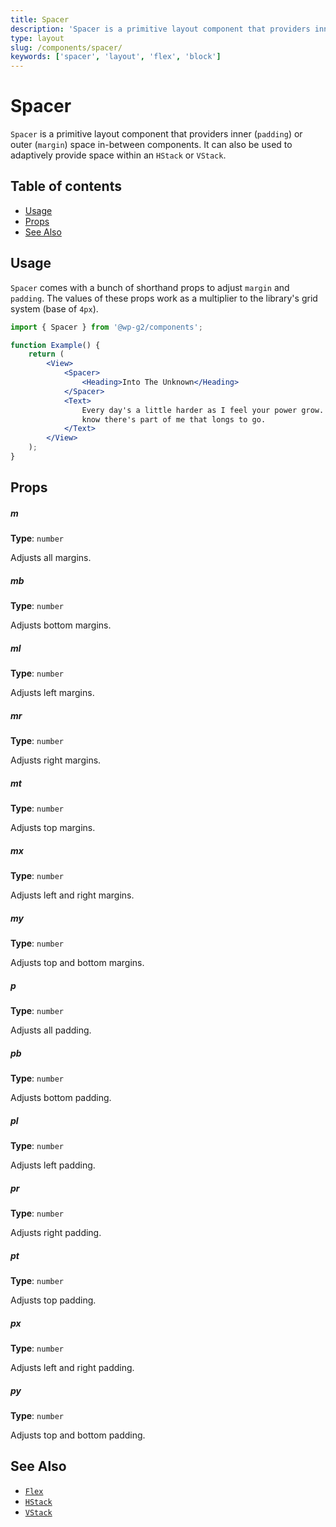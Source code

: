 ```yaml
---
title: Spacer
description: 'Spacer is a primitive layout component that providers inner (padding) or outer (margin) space in-between components. It can also be used to adaptively provide space within an HStack or VStack.'
type: layout
slug: /components/spacer/
keywords: ['spacer', 'layout', 'flex', 'block']
---
```


# Spacer

`Spacer` is a primitive layout component that providers inner (`padding`) or outer (`margin`) space in-between components. It can also be used to adaptively provide space within an `HStack` or `VStack`.

## Table of contents

<!-- START doctoc generated TOC please keep comment here to allow auto update -->
<!-- DON'T EDIT THIS SECTION, INSTEAD RE-RUN doctoc TO UPDATE -->

-   [Usage](#usage)
-   [Props](#props)
-   [See Also](#see-also)

<!-- END doctoc generated TOC please keep comment here to allow auto update -->

<!-- Automatically Generated. DO NOT EDIT THIS FILE. -->
<!-- Instead, edit packages/website/src/docs/components/foundations/spacer.mdx -->

<!-- props -->

<!-- Automatically Generated -->

## Usage

`Spacer` comes with a bunch of shorthand props to adjust `margin` and `padding`. The values of these props work as a multiplier to the library's grid system (base of `4px`).

```jsx live
import { Spacer } from '@wp-g2/components';

function Example() {
	return (
		<View>
			<Spacer>
				<Heading>Into The Unknown</Heading>
			</Spacer>
			<Text>
				Every day's a little harder as I feel your power grow. Don't you
				know there's part of me that longs to go.
			</Text>
		</View>
	);
}
```

## Props

##### m

**Type**: `number`

Adjusts all margins.

##### mb

**Type**: `number`

Adjusts bottom margins.

##### ml

**Type**: `number`

Adjusts left margins.

##### mr

**Type**: `number`

Adjusts right margins.

##### mt

**Type**: `number`

Adjusts top margins.

##### mx

**Type**: `number`

Adjusts left and right margins.

##### my

**Type**: `number`

Adjusts top and bottom margins.

##### p

**Type**: `number`

Adjusts all padding.

##### pb

**Type**: `number`

Adjusts bottom padding.

##### pl

**Type**: `number`

Adjusts left padding.

##### pr

**Type**: `number`

Adjusts right padding.

##### pt

**Type**: `number`

Adjusts top padding.

##### px

**Type**: `number`

Adjusts left and right padding.

##### py

**Type**: `number`

Adjusts top and bottom padding.

<!-- /Automatically Generated -->
<!-- /props -->

## See Also

-   [`Flex`](/components/flex/)
-   [`HStack`](/components/hstack/)
-   [`VStack`](/components/vstack/)
